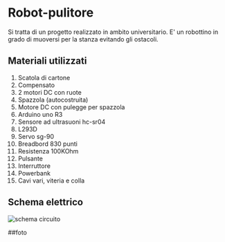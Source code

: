 # Robot-pulitore
Si tratta di un progetto realizzato in ambito universitario.
E' un robottino in grado di muoversi per la stanza evitando gli ostacoli.

## Materiali utilizzati
1. Scatola di cartone
2. Compensato
3. 2 motori DC con ruote
4. Spazzola (autocostruita)
5. Motore DC con pulegge per spazzola
6. Arduino uno R3
7. Sensore ad ultrasuoni hc-sr04
9. L293D
11. Servo sg-90
12. Breadbord 830 punti
13. Resistenza 100KOhm
15. Pulsante
16. Interruttore
17. Powerbank
18. Cavi vari, viteria e colla

## Schema elettrico
![schema circuito](https://github.com/gabrielebagnasco/Robot-pulitore/assets/47850441/e1a24fd4-681c-469a-af91-888cc11fb757)

##foto
